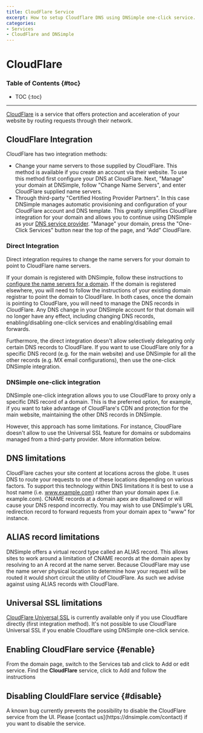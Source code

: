 ```yaml
---
title: CloudFlare Service
excerpt: How to setup Cloudflare DNS using DNSimple one-click service.
categories:
- Services
- CloudFlare and DNSimple
---
```


# CloudFlare

### Table of Contents {#toc}

* TOC
{:toc}

---

[CloudFlare](https://www.cloudflare.com/) is a service that offers protection and acceleration of your website by routing requests through their network.


## CloudFlare Integration

CloudFlare has two integration methods:

- Change your name servers to those supplied by CloudFlare. This method is available if you create an account via their website. To use this method first configure your DNS at CloudFlare. Next, "Manage" your domain at DNSimple, follow "Change Name Servers", and enter CloudFlare supplied name servers.
- Through third-party "Certified Hosting Provider Partners". In this case DNSimple manages automatic provisioning and configuration of your CloudFlare account and DNS template. This greatly simplifies CloudFlare integration for your domain and allows you to continue using DNSimple as your [DNS service provider](https://dnsimple.com/about). "Manage" your domain, press the "One-Click Services" button near the top of the page, and "Add" CloudFlare.

### Direct Integration

Direct integration requires to change the name servers for your domain to point to CloudFlare name servers.

If your domain is registered with DNSimple, follow these instructions to [configure the name servers for a domain](/articles/setting-name-servers/). If the domain is registered elsewhere, you will need to follow the instructions of your existing domain registrar to point the domain to CloudFlare. In both cases, once the domain is pointing to CloudFlare, you will need to manage the DNS records in CloudFlare. Any DNS change in your DNSimple account for that domain will no longer have any effect, including changing DNS records, enabling/disabling one-click services and enabling/disabling email forwards.

Furthermore, the direct integration doesn't allow selectively delegating only certain DNS records to CloudFlare. If you want to use CloudFlare only for a specific DNS record (e.g. for the main website) and use DNSimple for all the other records (e.g. MX email configurations), then use the one-click DNSimple integration.

### DNSimple one-click integration

DNSimple one-click integration allows you to use CloudFlare to proxy only a specific DNS record of a domain. This is the preferred option, for example, if you want to take advantage of CloudFlare's CDN and protection for the main website, maintaining the other DNS records in DNSimple.

However, this approach has some limitations. For instance, CloudFlare doesn't allow to use the Universal SSL feature for domains or subdomains managed from a third-party provider. More information below.


## DNS limitations

CloudFlare caches your site content at locations across the globe. It uses DNS to route your requests to one of these locations depending on various factors. To support this technology within DNS limitations it is best to use a host name (i.e. www.example.com) rather than your domain apex (i.e. example.com). CNAME records at a domain apex are disallowed or will cause your DNS respond incorrectly. You may wish to use DNSimple's URL redirection record to forward requests from your domain apex to "www" for instance.


## ALIAS record limitations

DNSimple offers a virtual record type called an ALIAS record. This allows sites to work around a limitation of CNAME records at the domain apex by resolving to an A record at the name server. Because CloudFlare may use the name server physical location to determine how your request will be routed it would short circuit the utility of CloudFlare. As such we advise against using ALIAS records with CloudFlare.


## Universal SSL limitations

[CloudFlare Universal SSL](https://www.cloudflare.com/ssl) is currently available only if you use Cloudflare directly (first integration method). It's not possible to use CloudFlare Universal SSL if you enable Cloudflare using DNSimple one-click service.


## Enabling CloudFlare service {#enable}

From the domain page, switch to the <label>Services</label> tab and click to <label>Add or edit service</label>. Find the **CloudFlare** service, click to <label>Add</label> and follow the instructions


## Disabling ClouldFlare service {#disable}

<warning>
A known bug currently prevents the possibility to disable the CloudFlare service from the UI. Please [contact us](https://dnsimple.com/contact) if you want to disable the service.
</warning>



